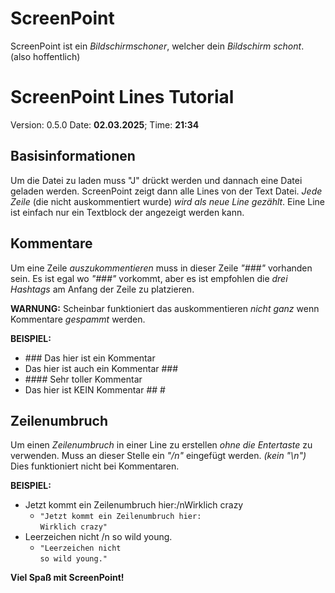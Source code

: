 # **ScreenPoint**
ScreenPoint ist ein *Bildschirmschoner*, welcher dein *Bildschirm schont*. (also hoffentlich)

# **ScreenPoint Lines Tutorial**
Version: 0.5.0
Date: **02.03.2025**; Time: **21:34**

## Basisinformationen
Um die Datei zu laden muss "J" drückt werden und dannach eine Datei geladen werden. ScreenPoint zeigt dann alle Lines von der Text Datei.
*Jede Zeile* (die nicht auskommentiert wurde) *wird als neue Line gezählt*. Eine Line ist einfach nur ein Textblock der angezeigt werden kann.

## Kommentare
Um eine Zeile *auszukommentieren* muss in dieser Zeile *"###"* vorhanden sein. Es ist egal wo *"###"* vorkommt, aber es ist empfohlen die *drei Hashtags* am Anfang der Zeile zu platzieren.

**WARNUNG:**
Scheinbar funktioniert das auskommentieren *nicht ganz* wenn Kommentare *gespammt* werden.

**BEISPIEL:**
- \#\#\# Das hier ist ein Kommentar
- Das hier ist auch ein Kommentar \#\#\#
- \#\#\#\# Sehr toller Kommentar
- Das hier ist KEIN Kommentar \#\# \#

## Zeilenumbruch
Um einen *Zeilenumbruch* in einer Line zu erstellen *ohne die Entertaste* zu verwenden. Muss an dieser Stelle ein *"/n"* eingefügt werden. *(kein "\n")* Dies funktioniert nicht bei Kommentaren.

**BEISPIEL:**
- Jetzt kommt ein Zeilenumbruch hier:/nWirklich crazy
    - `"Jetzt kommt ein Zeilenumbruch hier:`  
    `Wirklich crazy"`
- Leerzeichen nicht /n so wild young.
	- `"Leerzeichen nicht`  
    `so wild young."`

**Viel Spaß mit ScreenPoint!**
